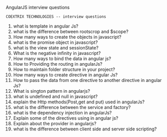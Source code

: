 AngularJS interview questions

	COEXTRIX TECHNOLOGIES -- interview questions
1. what is template in angular Js?
2. what is the difference between rootscrop and $scope?
3. How many ways to create the objects in javascript?
4. what is the promise object in javascript?
5. what is the view state and sessionState?
6. What is the negative infinity in javascript?
7. How many ways to bind the data in angular js?
8. How to Providing the routing in angularJs?
9. How to maintain folder structure in your project?
10. How many ways to create directive in angular Js?
11. How to pass the data from one directive to another directive in angular Js?
12. What is sington pattern in angularjs?
13. what is undefined and null in javascript?
14. explain the Http methods(Post,get and put) used in angularJs?
15. what is the difference between the service and factory?
16. what is the dependency injection in angularJs?
17. Explain some of the directives using in angular js?
18. Explain about the provider in angularjs?
19. what is the difference between client side and server side scripting?
